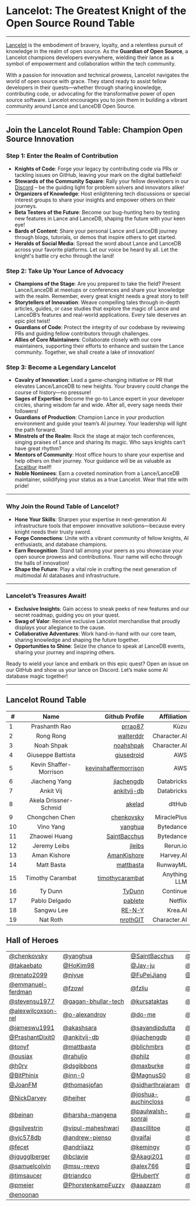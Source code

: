 # Lancelot: The Greatest Knight of the Open Source Round Table
---

[Lancelot](https://en.wikipedia.org/wiki/Lancelot) is the embodiment of bravery, loyalty, and a relentless pursuit of knowledge in the realm of open source. 
As the **Guardian of Open Source**, a Lancelot champions developers everywhere, 
wielding their lance as a symbol of empowerment and collaboration within the tech community.

With a passion for innovation and technical prowess, Lancelot navigates the world of open source with grace. 
They stand ready to assist fellow developers in their quests—whether through sharing knowledge, contributing code, 
or advocating for the transformative power of open source software. Lancelot encourages you to join them in building 
a vibrant community around Lance and LanceDB Open Source.

***
## Join the Lancelot Round Table: Champion Open Source Innovation


### Step 1: Enter the Realm of Contribution

- **Knights of Code**: Forge your legacy by contributing code via PRs or tackling issues on GitHub, leaving your mark on the digital battlefield!
- **Stewards of the Community Square**: Rally your fellow developers in our [Discord](https://discord.gg/G5DcmnZWKB) – be the guiding light for problem solvers and innovators alike!
- **Organizers of Knowledge**: Host enlightening tech discussions or special interest groups to share your insights and empower others on their journeys.
- **Beta Testers of the Future**: Become our bug-hunting hero by testing new features in Lance and LanceDB, shaping the future with your keen eye!
- **Bards of Content**: Share your personal Lance and LanceDB journey through blogs, tutorials, or demos that inspire others to get started.
- **Heralds of Social Media**: Spread the word about Lance and LanceDB across your favorite platforms. Let our voice be heard by all. Let the knight's battle cry echo through the land!

### Step 2: Take Up Your Lance of Advocacy

- **Champions of the Stage**: Are you prepared to take the field? Present Lance/LanceDB at meetups or conferences and share your knowledge with the realm. Remember, every great knight needs a great story to tell!
- **Storytellers of Innovation**: Weave compelling tales through in-depth articles, guides, or case studies that explore the magic of Lance and LanceDB’s features and real-world applications. Every tale deserves an epic plot twist!
- **Guardians of Code**: Protect the integrity of our codebase by reviewing PRs and guiding fellow contributors through challenges.
- **Allies of Core Maintainers**: Collaborate closely with our core maintainers, supporting their efforts to enhance and sustain the Lance community. Together, we shall create a lake of innovation!

### Step 3: Become a Legendary Lancelot

- **Cavalry of Innovation**: Lead a game-changing initiative or PR that elevates Lance/LanceDB to new heights. Your bravery could change the course of history—no pressure!
- **Sages of Expertise**: Become the go-to Lance expert in your developer circles, sharing wisdom far and wide. After all, every sage needs their followers!
- **Guardians of Production**: Champion Lance in your production environment and guide your team’s AI journey. Your leadership will light the path forward.
- **Minstrels of the Realm**: Rock the stage at major tech conferences, singing praises of Lance and sharing its magic. Who says knights can’t have great rhythm?
- **Mentors of Community**: Host office hours to share your expertise and help others on their journey. Your guidance will be as valuable as [Excalibur](https://en.wikipedia.org/wiki/Excalibur) itself!
- **Noble Nominees**: Earn a coveted nomination from a Lance/LanceDB maintainer, solidifying your status as a true Lancelot. Wear that title with pride!

***

### Why Join the Round Table of Lancelot?

- **Hone Your Skills**: Sharpen your expertise in next-generation AI infrastructure tools that empower innovative solutions—because every knight needs their trusty sword.
- **Forge Connections**: Unite with a vibrant community of fellow knights, AI enthusiasts, and database champions.
- **Earn Recognition**: Stand tall among your peers as you showcase your open source prowess and contributions. Your name will echo through the halls of innovation!
- **Shape the Future**: Play a vital role in crafting the next generation of multimodal AI databases and infrastructure.

***

### Lancelot’s Treasures Await!

- **Exclusive Insights**: Gain access to sneak peeks of new features and our secret roadmap, guiding you on your quest.
- **Swag of Valor**: Receive exclusive Lancelot merchandise that proudly displays your allegiance to the cause.
- **Collaborative Adventures**: Work hand-in-hand with our core team, sharing knowledge and shaping the future together.
- **Opportunities to Shine**: Seize the chance to speak at LanceDB events, sharing your journey and inspiring others.

Ready to wield your lance and embark on this epic quest? Open an issue on our GitHub and show us your lance on Discord. 
Let’s make some AI database magic together!

***

## Lancelot Round Table
| #  |          Name          |                                                  Github Profile |  Affiliation |
|----|:----------------------:|----------------------------------------------------------------:|-------------:|
| 1  |     Prashanth Rao      |                           [prrao87](https://github.com/prrao87) |         Kùzu |
| 2  |       Rong Rong        |                       [walterddr](https://github.com/walterddr) | Character.AI |
| 3  |       Noah Shpak       |                       [noahshpak](https://github.com/noahshpak) | Character.AI |
| 4  |   Giuseppe Battista    |                     [giusedroid](https://github.com/giusedroid) |          AWS |
| 5  | Kevin Shaffer-Morrison | [kevinshaffermorrison](https://github.com/kevinshaffermorrison) |          AWS |
| 6  |     Jiacheng Yang      |                     [jiachengdb](https://github.com/jiachengdb) |   Databricks |
| 7  |       Ankit Vij        |                   [ankitvij-db](https://github.com/ankitvij-db) |   Databricks |
| 8  | Akela Drissner-Schmid  |                             [akelad](https://github.com/akelad) |       dltHub |
| 9  |     Chongchen Chen     |                     [chenkovsky](https://github.com/chenkovsky) |  MiraclePlus |
| 10 |       Vino Yang        |                           [yanghua](https://github.com/yanghua) |    Bytedance |
| 11 |     Zhaowei Huang      |                 [SaintBacchus](https://github.com/SaintBacchus) |    Bytedance |
| 12 |      Jeremy Leibs      |                             [jleibs](https://github.com/jleibs) |     Rerun.io |
| 13 |      Aman Kishore      |                   [AmanKishore](https://github.com/AmanKishore) |    Harvey.AI |
| 14 |       Matt Basta       |                       [mattbasta](https://github.com/mattbasta) |     RunwayML |
| 15 |    Timothy Carambat    |           [timothycarambat](https://github.com/timothycarambat) | Anything LLM |
| 16 |        Ty Dunn         |                             [TyDunn](https://github.com/tydunn) |     Continue |
| 17 |     Pablo Delgado      |                           [pablete](https://github.com/pablete) |      Netflix |
| 18 |       Sangwu Lee       |                             [RE-N-Y](https://github.com/RE-N-Y) |      Krea.AI |
| 19 |        Nat Roth        |                         [nrothGIT](https://github.com/nrothGit) | Character.AI |

## Hall of Heroes

|                                                            |                                                              |                                                              |                                                          |
|------------------------------------------------------------|--------------------------------------------------------------|--------------------------------------------------------------|----------------------------------------------------------|
| [@chenkovsky](https://github.com/chenkovsky)               | [@yanghua](https://github.com/yanghua)                       | [@SaintBacchus](https://github.com/SaintBacchus)             | [@connellPortrait](https://github.com/connellPortrait)   |
| [@takaebato](https://github.com/takaebato)                 | [@HoKim98](https://github.com/HoKim98)                       | [@Jay-ju](https://github.com/Jay-ju)                         | [@imotai](https://github.com/imotai)                     |
| [@renato2099](https://github.com/renato2099)               | [@niyue](https://github.com/niyue)                           | [@FuPeiJiang](https://github.com/FuPeiJiang)                 | [@MaxPowerWasTaken](https://github.com/MaxPowerWasTaken) |
| [@emmanuel-ferdman](https://github.com/emmanuel-ferdman)   | [@fzowl](https://github.com/fzowl)                           | [@fzliu](https://github.com/fzliu)                           | [@umuthopeyildirim](https://github.com/umuthopeyildirim) |
| [@stevensu1977](https://github.com/stevensu1977)           | [@gagan-bhullar-tech](https://github.com/gagan-bhullar-tech) | [@kursataktas](https://github.com/kursataktas)               | [@erikml-db](https://github.com/erikml-db)               |
| [@alexwilcoxson-rel](https://github.com/alexwilcoxson-rel) | [@o-alexandrov](https://github.com/o-alexandrov)             | [@do-me](https://github.com/do-me)                           | [@rithikJha](https://github.com/rithikJha)               |
| [@jameswu1991](https://github.com/jameswu1991)             | [@akashsara](https://github.com/akashsara)                   | [@sayandipdutta](https://github.com/sayandipdutta)           | [@rjrobben](https://github.com/rjrobben)                 |
| [@PrashantDixit0](https://github.com/PrashantDixit0)       | [@ankitvij-db](https://github.com/ankitvij-db)               | [@jiachengdb](https://github.com/jiachengdb)                 | [@dentiny](https://github.com/dentiny)                   |
| [@tonyf](https://github.com/tonyf)                         | [@mattbasta](https://github.com/mattbasta)                   | [@bllchmbrs](https://github.com/bllchmbrs)                   | [@antoniomdk](https://github.com/antoniomdk)             |
| [@ousiax](https://github.com/ousiax)                       | [@rahuljo](https://github.com/rahuljo)                       | [@philz](https://github.com/philz)                           | [@wilhelmjung](https://github.com/wilhelmjung)           |
| [@h0rv](https://github.com/h0rv)                           | [@dsgibbons](https://github.com/dsgibbons)                   | [@maxburke](https://github.com/maxburke)                     | [@broccoliSpicy](https://github.com/broccoliSpicy)       |
| [@BitPhinix](https://github.com/BitPhinix)                 | [@inn-0](https://github.com/inn-0)                           | [@MagnusS0](https://github.com/MagnusS0)                     | [@nuvic](https://github.com/nuvic)                       |
| [@JoanFM](https://github.com/JoanFM)                       | [@thomasjpfan](https://github.com/thomasjpfan)               | [@sidharthrajaram](https://github.com/sidharthrajaram)       | [@forrestmckee](https://github.com/forrestmckee)         |
| [@NickDarvey](https://github.com/NickDarvey)               | [@heiher](https://github.com/heiher)                         | [@joshua-auchincloss](https://github.com/joshua-auchincloss) | [@josca42](https://github.com/josca42)                   |
| [@beinan](https://github.com/beinan)                       | [@harsha-mangena](https://github.com/harsha-mangena)         | [@paulwalsh-sonrai](https://github.com/paulwalsh-sonrai)     | [@paulrinaldi](https://github.com/paulrinaldi)           |
| [@gsilvestrin](https://github.com/gsilvestrin)             | [@vipul-maheshwari](https://github.com/vipul-maheshwari)     | [@ascillitoe](https://github.com/ascillitoe)                 | [@lyang24](https://github.com/lyang24)                   |
| [@vjc578db](https://github.com/vjc578db)                   | [@andrew-pienso](https://github.com/andrew-pienso)           | [@vaifai](https://github.com/vaifai)                         | [@jeff1010322](https://github.com/jeff1010322)           |
| [@fecet](https://github.com/fecet)                         | [@andrijazz](https://github.com/andrijazz)                   | [@kemingy](https://github.com/kemingy)                       | [@ahaapple](https://github.com/ahaapple)                 |
| [@jgugglberger](https://github.com/jgugglberger)           | [@bclavie](https://github.com/bclavie)                       | [@Akagi201](https://github.com/Akagi201)                     | [@schorfma](https://github.com/schorfma)                 |
| [@samuelcolvin](https://github.com/samuelcolvin)           | [@msu-reevo](https://github.com/msu-reevo)                   | [@alex766](https://github.com/alex766)                       | [@TD-Sky](https://github.com/TD-Sky)                     |
| [@timsaucer](https://github.com/timsaucer)                 | [@triandco](https://github.com/triandco)                     | [@HubertY](https://github.com/HubertY)                       | [@luohao](https://github.com/luohao)                     |
| [@pmeier](https://github.com/pmeier)                       | [@PhorstenkampFuzzy](https://github.com/PhorstenkampFuzzy)   | [@aaazzam](https://github.com/aaazzam)                       | [@guspan-tanadi](https://github.com/guspan-tanadi)       |
| [@enoonan](https://github.com/enoonan)                     |
